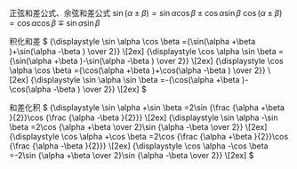 正弦和差公式、余弦和差公式
$\sin(\alpha \pm \beta)=\sin\alpha\cos\beta \pm \cos\alpha\sin\beta$
$\cos(\alpha \pm \beta)=\cos\alpha\cos\beta \mp \sin\alpha\sin\beta$
  
积化和差
$
{\displaystyle \sin \alpha \cos \beta ={\sin(\alpha +\beta )+\sin(\alpha -\beta ) \over 2}}  \\[2ex]
{\displaystyle \cos \alpha \sin \beta ={\sin(\alpha +\beta )-\sin(\alpha -\beta ) \over 2}}  \\[2ex]
{\displaystyle \cos \alpha \cos \beta ={\cos(\alpha +\beta )+\cos(\alpha -\beta ) \over 2}} \\[2ex]
{\displaystyle \sin \alpha \sin \beta =-{\cos(\alpha +\beta )-\cos(\alpha -\beta ) \over 2}}  \\[2ex]
$
  
和差化积
$
{\displaystyle \sin \alpha +\sin \beta =2\sin {\frac {\alpha +\beta }{2}}\cos {\frac {\alpha -\beta }{2}}}  \\[2ex]
{\displaystyle \sin \alpha -\sin \beta =2\cos {\alpha +\beta  \over 2}\sin {\alpha -\beta  \over 2}} \\[2ex]
{\displaystyle \cos \alpha +\cos \beta =2\cos {\frac {\alpha +\beta }{2}}\cos {\frac {\alpha -\beta }{2}}} \\[2ex]
{\displaystyle \cos \alpha -\cos \beta =-2\sin {\alpha +\beta  \over 2}\sin {\alpha -\beta  \over 2}} \\[2ex]
$
